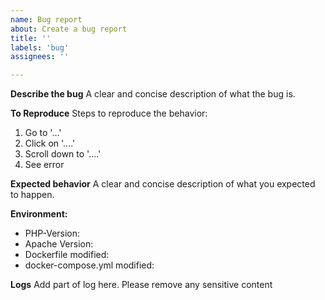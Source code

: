 ```yaml
---
name: Bug report
about: Create a bug report
title: ''
labels: 'bug'
assignees: ''

---
```


**Describe the bug**
A clear and concise description of what the bug is.

**To Reproduce**
Steps to reproduce the behavior:
1. Go to '...'
2. Click on '....'
3. Scroll down to '....'
4. See error

**Expected behavior**
A clear and concise description of what you expected to happen.

**Environment:**

- PHP-Version:
- Apache Version:
- Dockerfile modified:
- docker-compose.yml modified:

**Logs**
Add part of log here. Please remove any sensitive content

